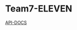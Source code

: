 # Team7-ELEVEN

[API-DOCS](https://woowa-techcamp-2024.github.io/Team7-ELEVEN/src/main/resources/docs/index.html)
